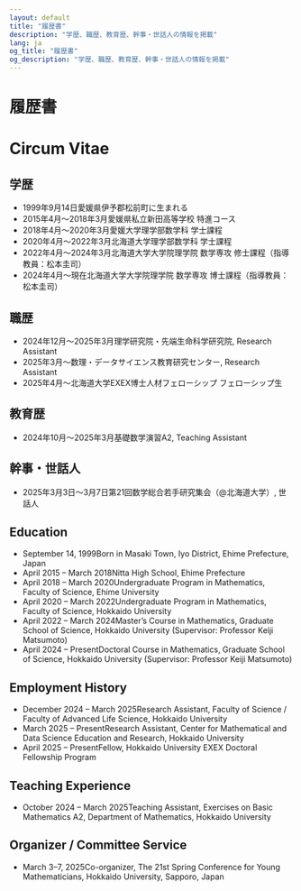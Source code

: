 ```yaml
---
layout: default
title: "履歴書"
description: "学歴、職歴、教育歴、幹事・世話人の情報を掲載"
lang: ja
og_title: "履歴書"
og_description: "学歴、職歴、教育歴、幹事・世話人の情報を掲載"
---
```


<div class="hero">
	<h1 class="lang-ja">履歴書</h1>
	<h1 class="lang-en">Circum Vitae</h1>
</div>

<div class="cv">
	<div class="lang-ja">
		<h2>学歴</h2>
		<ul class="timeline">
			<li><span class="date">1999年9月14日</span><span class="desc">愛媛県伊予郡松前町に生まれる</span></li>
			<li><span class="date">2015年4月〜2018年3月</span><span class="desc">愛媛県私立新田高等学校 特進コース</span></li>
			<li><span class="date">2018年4月〜2020年3月</span><span class="desc">愛媛大学理学部数学科 学士課程</span></li>
			<li><span class="date">2020年4月〜2022年3月</span><span class="desc">北海道大学理学部数学科 学士課程</span></li>
			<li><span class="date">2022年4月〜2024年3月</span><span class="desc">北海道大学大学院理学院 数学専攻 修士課程（指導教員：松本圭司）</span></li>
			<li><span class="date">2024年4月〜現在</span><span class="desc">北海道大学大学院理学院 数学専攻 博士課程（指導教員：松本圭司）</span></li>
		</ul>
		<h2>職歴</h2>
		<ul class="timeline">
			<li><span class="date">2024年12月〜2025年3月</span><span class="desc">理学研究院・先端生命科学研究院, Research Assistant</span></li>
			<li><span class="date">2025年3月〜</span><span class="desc">数理・データサイエンス教育研究センター, Research Assistant</span></li>
			<li><span class="date">2025年4月〜</span><span class="desc">北海道大学EXEX博士人材フェローシップ フェローシップ生</span></li>
		</ul>
		<h2>教育歴</h2>
		<ul class="timeline">
			<li><span class="date">2024年10月〜2025年3月</span><span class="desc">基礎数学演習A2, Teaching Assistant</span></li>
		</ul>
		<h2>幹事・世話人</h2>
		<ul class="timeline">
			<li><span class="date">2025年3月3日〜3月7日</span><span class="desc">第21回数学総合若手研究集会（@北海道大学）, 世話人</span></li>
		</ul>
	</div>
	<div class="lang-en">
		<h2>Education</h2>
		<ul class="timeline">
			<li><span class="date">September 14, 1999</span><span class="desc">Born in Masaki Town, Iyo District, Ehime Prefecture, Japan</span></li>
			<li><span class="date">April 2015 – March 2018</span><span class="desc">Nitta High School, Ehime Prefecture</span></li>
			<li><span class="date">April 2018 – March 2020</span><span class="desc">Undergraduate Program in Mathematics, Faculty of Science, Ehime University</span></li>
			<li><span class="date">April 2020 – March 2022</span><span class="desc">Undergraduate Program in Mathematics, Faculty of Science, Hokkaido University</span></li>
			<li><span class="date">April 2022 – March 2024</span><span class="desc">Master’s Course in Mathematics, Graduate School of Science, Hokkaido University (Supervisor: Professor Keiji Matsumoto)</span></li>
			<li><span class="date">April 2024 – Present</span><span class="desc">Doctoral Course in Mathematics, Graduate School of Science, Hokkaido University (Supervisor: Professor Keiji Matsumoto)</span></li>
		</ul>
		<h2>Employment History</h2>
		<ul class="timeline">
			<li><span class="date">December 2024 – March 2025</span><span class="desc">Research Assistant, Faculty of Science / Faculty of Advanced Life Science, Hokkaido University</span></li>
			<li><span class="date">March 2025 – Present</span><span class="desc">Research Assistant, Center for Mathematical and Data Science Education and Research, Hokkaido University</span></li>
			<li><span class="date">April 2025 – Present</span><span class="desc">Fellow, Hokkaido University EXEX Doctoral Fellowship Program</span></li>
		</ul>
		<h2>Teaching Experience</h2>
		<ul class="timeline">
			<li><span class="date">October 2024 – March 2025</span><span class="desc">Teaching Assistant, Exercises on Basic Mathematics A2, Department of Mathematics, Hokkaido University</span></li>
		</ul>
		<h2>Organizer / Committee Service</h2>
		<ul class="timeline">
			<li><span class="date">March 3–7, 2025</span><span class="desc">Co-organizer, The 21st Spring Conference for Young Mathematicians, Hokkaido University, Sapporo, Japan</span></li>
		</ul>
	</div>
</div>
